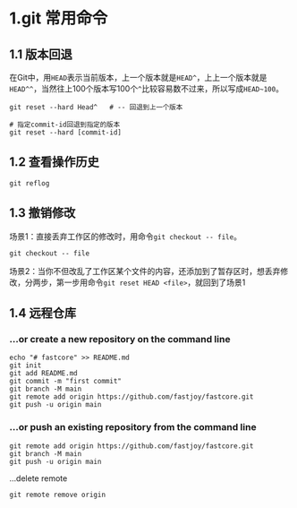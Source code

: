 # 1.git 常用命令

## 1.1 版本回退

在Git中，用`HEAD`表示当前版本，上一个版本就是`HEAD^`，上上一个版本就是`HEAD^^`，当然往上100个版本写100个`^`比较容易数不过来，所以写成`HEAD~100`。

```shell
git reset --hard Head^   # -- 回退到上一个版本

# 指定commit-id回退到指定的版本
git reset --hard [commit-id]  
```

## 1.2 查看操作历史

```
git reflog
```

## 1.3 撤销修改

场景1：直接丢弃工作区的修改时，用命令`git checkout -- file`。

```shell
git checkout -- file
```

场景2：当你不但改乱了工作区某个文件的内容，还添加到了暂存区时，想丢弃修改，分两步，第一步用命令`git reset HEAD <file>`，就回到了场景1

## 1.4 远程仓库

### …or create a new repository on the command line

```
echo "# fastcore" >> README.md
git init
git add README.md
git commit -m "first commit"
git branch -M main
git remote add origin https://github.com/fastjoy/fastcore.git
git push -u origin main
```

### …or push an existing repository from the command line



```
git remote add origin https://github.com/fastjoy/fastcore.git
git branch -M main
git push -u origin main
```

…delete remote

```
git remote remove origin
```

